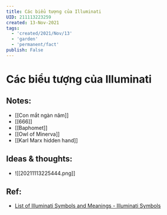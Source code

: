 ```yaml
---
title: Các biểu tượng của Illuminati
UID: 211113223259
created: 13-Nov-2021
tags:
  - 'created/2021/Nov/13'
  - 'garden'
  - 'permanent/fact'
publish: False
---
```

# Các biểu tượng của Illuminati

## Notes:
- [[Con mắt ngàn năm]]
- [[666]]
- [[Baphomet]]
- [[Owl of Minerva]]
- [[Karl Marx hidden hand]]


## Ideas & thoughts:
- ![[20211113225444.png]]

## Ref:
- [List of Illuminati Symbols and Meanings - Illuminati Symbols](https://illuminatisymbols.info/)

